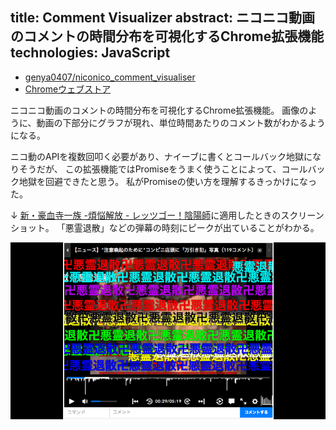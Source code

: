 title: Comment Visualizer
abstract: ニコニコ動画のコメントの時間分布を可視化するChrome拡張機能
technologies: JavaScript
---

- [genya0407/niconico\_comment\_visualiser](https://github.com/genya0407/niconico\_comment\_visualiser)
- [Chromeウェブストア](https://chrome.google.com/webstore/detail/niconicocommentvisualizer/lahlfbnopindeiocbcconhmdiodmgagb)

ニコニコ動画のコメントの時間分布を可視化するChrome拡張機能。
画像のように、動画の下部分にグラフが現れ、単位時間あたりのコメント数がわかるようになる。

ニコ動のAPIを複数回叩く必要があり、ナイーブに書くとコールバック地獄になりそうだが、
この拡張機能ではPromiseをうまく使うことによって、コールバック地獄を回避できたと思う。
私がPromiseの使い方を理解するきっかけになった。

↓ <a href='http://www.nicovideo.jp/watch/sm9'>新・豪血寺一族 -煩悩解放 - レッツゴー！陰陽師</a>に適用したときのスクリーンショット。
「悪霊退散」などの弾幕の時刻にピークが出ていることがわかる。

![](/assets/image/visualizer.png)